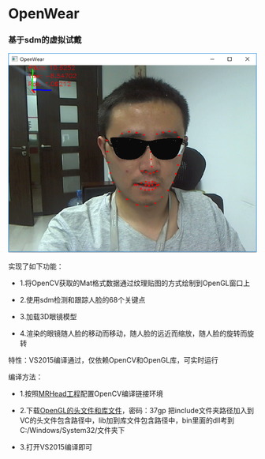 # OpenWear

### 基于sdm的虚拟试戴

<p align="left">
    <img src="figures/openwear.png">
</p>

实现了如下功能：

* 1.将OpenCV获取的Mat格式数据通过纹理贴图的方式绘制到OpenGL窗口上

* 2.使用sdm检测和跟踪人脸的68个关键点

* 3.加载3D眼镜模型

* 4.渲染的眼镜随人脸的移动而移动，随人脸的远近而缩放，随人脸的旋转而旋转

特性：VS2015编译通过，仅依赖OpenCV和OpenGL库，可实时运行

编译方法：

* 1.按照[MRHead工程](https://github.com/imistyrain/MRHead)配置OpenCV编译链接环境

* 2.下载[OpenGL的头文件和库文件](https://pan.baidu.com/s/1pLtzn55)，密码：37gp
把include文件夹路径加入到VC的头文件包含路径中，lib加到库文件包含路径中，bin里面的dll考到C:/Windows/System32/文件夹下

* 3.打开VS2015编译即可